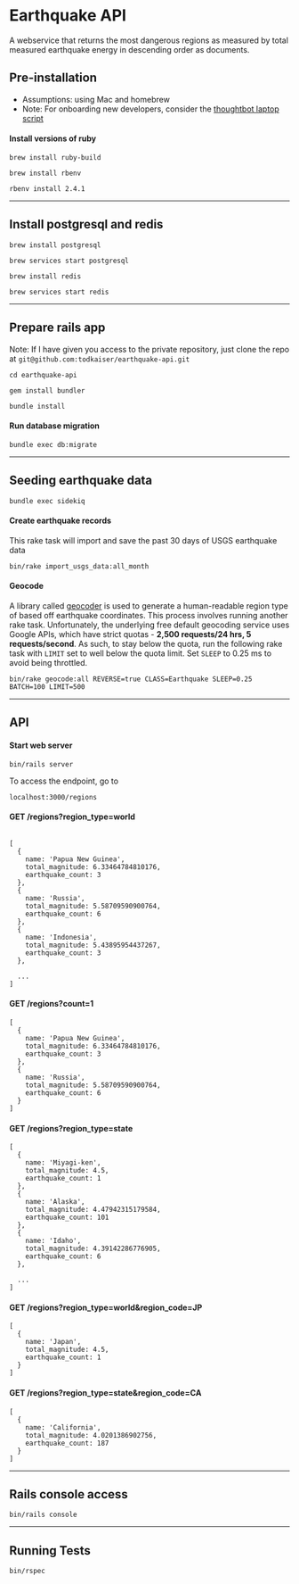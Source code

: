 # Earthquake API

A webservice that returns the most dangerous regions as measured by total measured earthquake energy in descending order as  documents.

## Pre-installation

- Assumptions: using Mac and homebrew
- Note: For onboarding new developers, consider the [thoughtbot laptop script](https://github.com/thoughtbot/laptop)

#### Install versions of ruby
```
brew install ruby-build
```

```
brew install rbenv
```

```
rbenv install 2.4.1
```

---

## Install postgresql and redis
```
brew install postgresql
```

```
brew services start postgresql
```

```
brew install redis
```

```
brew services start redis
```

---

## Prepare rails app

Note: If I have given you access to the private repository, just clone the repo at `git@github.com:todkaiser/earthquake-api.git`

```
cd earthquake-api
```

```
gem install bundler
```

```
bundle install
```

#### Run database migration
```
bundle exec db:migrate
```

---

## Seeding earthquake data

```
bundle exec sidekiq
```

#### Create earthquake records
This rake task will import and save the past 30 days of USGS earthquake data

```
bin/rake import_usgs_data:all_month
```

#### Geocode
A library called [geocoder](https://github.com/alexreisner/geocoder) is used to generate a human-readable region type of based off earthquake coordinates. This process involves running another rake task. Unfortunately, the underlying free default geocoding service uses Google APIs, which have strict quotas - __2,500 requests/24 hrs, 5 requests/second__. As such, to stay below the quota, run the following rake task with `LIMIT` set to well below the quota limit. Set `SLEEP` to 0.25 ms to avoid being throttled.
```
bin/rake geocode:all REVERSE=true CLASS=Earthquake SLEEP=0.25 BATCH=100 LIMIT=500
```

---

## API

#### Start web server
```
bin/rails server
```

To access the endpoint, go to

```
localhost:3000/regions
```

#### GET /regions?region_type=world

```

[
  {
    name: 'Papua New Guinea',
    total_magnitude: 6.33464784810176,
    earthquake_count: 3
  },
  {
    name: 'Russia',
    total_magnitude: 5.58709590900764,
    earthquake_count: 6
  },
  {
    name: 'Indonesia',
    total_magnitude: 5.43895954437267,
    earthquake_count: 3
  },

  ...
]
```

#### GET /regions?count=1

```
[
  {
    name: 'Papua New Guinea',
    total_magnitude: 6.33464784810176,
    earthquake_count: 3
  },
  {
    name: 'Russia',
    total_magnitude: 5.58709590900764,
    earthquake_count: 6
  }
]
```

#### GET /regions?region_type=state

```
[
  {
    name: 'Miyagi-ken',
    total_magnitude: 4.5,
    earthquake_count: 1
  },
  {
    name: 'Alaska',
    total_magnitude: 4.47942315179584,
    earthquake_count: 101
  },
  {
    name: 'Idaho',
    total_magnitude: 4.39142286776905,
    earthquake_count: 6
  },

  ...
]
```

#### GET /regions?region_type=world&region_code=JP

```
[
  {
    name: 'Japan',
    total_magnitude: 4.5,
    earthquake_count: 1
  }
]
```

#### GET /regions?region_type=state&region_code=CA

```
[
  {
    name: 'California',
    total_magnitude: 4.0201386902756,
    earthquake_count: 187
  }
]
```

---

## Rails console access

```
bin/rails console
```

---

## Running Tests

```
bin/rspec
```
